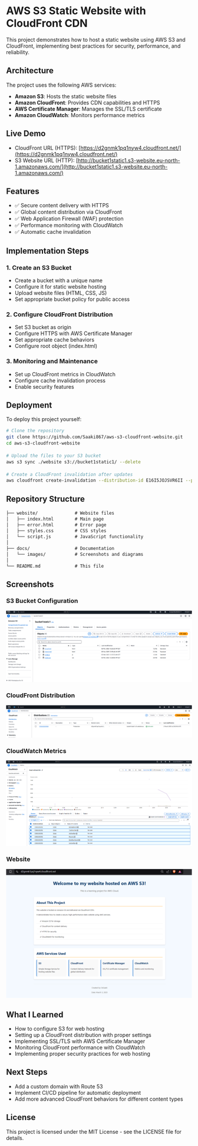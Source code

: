 # AWS S3 Static Website with CloudFront CDN

This project demonstrates how to host a static website using AWS S3 and CloudFront, implementing best practices for security, performance, and reliability.

## Architecture

The project uses the following AWS services:
- **Amazon S3**: Hosts the static website files
- **Amazon CloudFront**: Provides CDN capabilities and HTTPS
- **AWS Certificate Manager**: Manages the SSL/TLS certificate
- **Amazon CloudWatch**: Monitors performance metrics

## Live Demo

- CloudFront URL (HTTPS): [https://d2gnmk1pq1nyw4.cloudfront.net/](https://d2gnmk1pq1nyw4.cloudfront.net/)
- S3 Website URL (HTTP): [http://bucket1static1.s3-website.eu-north-1.amazonaws.com/](http://bucket1static1.s3-website.eu-north-1.amazonaws.com/)

## Features

- ✅ Secure content delivery with HTTPS
- ✅ Global content distribution via CloudFront
- ✅ Web Application Firewall (WAF) protection
- ✅ Performance monitoring with CloudWatch
- ✅ Automatic cache invalidation

## Implementation Steps

### 1. Create an S3 Bucket
- Create a bucket with a unique name
- Configure it for static website hosting
- Upload website files (HTML, CSS, JS)
- Set appropriate bucket policy for public access

### 2. Configure CloudFront Distribution
- Set S3 bucket as origin
- Configure HTTPS with AWS Certificate Manager
- Set appropriate cache behaviors
- Configure root object (index.html)

### 3. Monitoring and Maintenance
- Set up CloudFront metrics in CloudWatch
- Configure cache invalidation process
- Enable security features

## Deployment

To deploy this project yourself:

```bash
# Clone the repository
git clone https://github.com/Saaki867/aws-s3-cloudfront-website.git
cd aws-s3-cloudfront-website

# Upload the files to your S3 bucket
aws s3 sync ./website s3://bucket1static1/ --delete

# Create a CloudFront invalidation after updates
aws cloudfront create-invalidation --distribution-id E16I5JOJSVR6II --paths "/*"
```

## Repository Structure

```
├── website/              # Website files
│   ├── index.html        # Main page
│   ├── error.html        # Error page
│   ├── styles.css        # CSS styles
│   └── script.js         # JavaScript functionality
│
├── docs/                 # Documentation
│   └── images/           # Screenshots and diagrams
│
└── README.md             # This file
```

## Screenshots

### S3 Bucket Configuration
![S3 Bucket Configuration](./docs/images/s3-bucket-config.png)

### CloudFront Distribution
![CloudFront Distribution](./docs/images/cloudfront-distribution.png)

### CloudWatch Metrics
![CloudWatch Metrics](./docs/images/cloudwatch-metrics.png)

### Website
![Website](./docs/images/website.png)

## What I Learned

- How to configure S3 for web hosting
- Setting up a CloudFront distribution with proper settings
- Implementing SSL/TLS with AWS Certificate Manager
- Monitoring CloudFront performance with CloudWatch
- Implementing proper security practices for web hosting

## Next Steps

- Add a custom domain with Route 53
- Implement CI/CD pipeline for automatic deployment
- Add more advanced CloudFront behaviors for different content types

## License

This project is licensed under the MIT License - see the LICENSE file for details.
